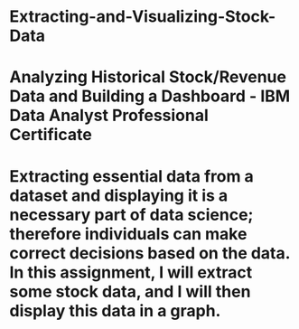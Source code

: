 # Extracting-and-Visualizing-Stock-Data
# Analyzing Historical Stock/Revenue Data and Building a Dashboard - IBM Data Analyst Professional Certificate
# Extracting essential data from a dataset and displaying it is a necessary part of data science; therefore individuals can make correct decisions based on the data. In this assignment, I will extract some stock data, and I will then display this data in a graph.

